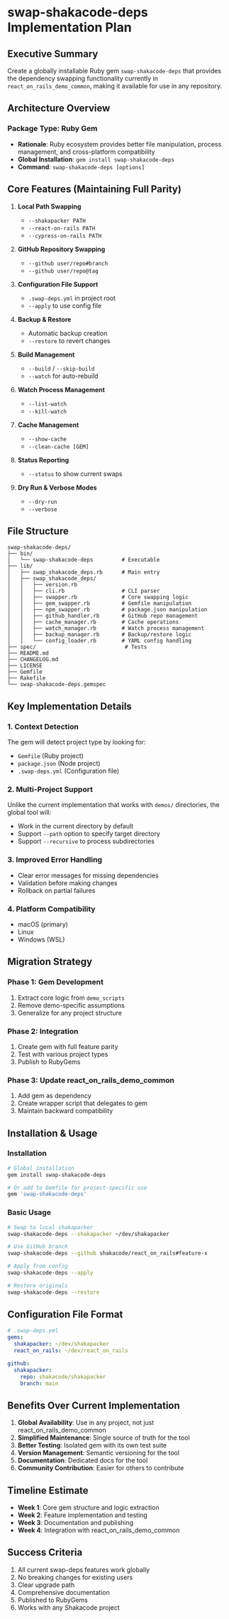 # swap-shakacode-deps Implementation Plan

## Executive Summary

Create a globally installable Ruby gem `swap-shakacode-deps` that provides the dependency swapping functionality currently in `react_on_rails_demo_common`, making it available for use in any repository.

## Architecture Overview

### Package Type: Ruby Gem
- **Rationale**: Ruby ecosystem provides better file manipulation, process management, and cross-platform compatibility
- **Global Installation**: `gem install swap-shakacode-deps`
- **Command**: `swap-shakacode-deps [options]`

## Core Features (Maintaining Full Parity)

1. **Local Path Swapping**
   - `--shakapacker PATH`
   - `--react-on-rails PATH`
   - `--cypress-on-rails PATH`

2. **GitHub Repository Swapping**
   - `--github user/repo#branch`
   - `--github user/repo@tag`

3. **Configuration File Support**
   - `.swap-deps.yml` in project root
   - `--apply` to use config file

4. **Backup & Restore**
   - Automatic backup creation
   - `--restore` to revert changes

5. **Build Management**
   - `--build` / `--skip-build`
   - `--watch` for auto-rebuild

6. **Watch Process Management**
   - `--list-watch`
   - `--kill-watch`

7. **Cache Management**
   - `--show-cache`
   - `--clean-cache [GEM]`

8. **Status Reporting**
   - `--status` to show current swaps

9. **Dry Run & Verbose Modes**
   - `--dry-run`
   - `--verbose`

## File Structure

```
swap-shakacode-deps/
├── bin/
│   └── swap-shakacode-deps         # Executable
├── lib/
│   ├── swap_shakacode_deps.rb      # Main entry
│   ├── swap_shakacode_deps/
│   │   ├── version.rb
│   │   ├── cli.rb                  # CLI parser
│   │   ├── swapper.rb              # Core swapping logic
│   │   ├── gem_swapper.rb          # Gemfile manipulation
│   │   ├── npm_swapper.rb          # package.json manipulation
│   │   ├── github_handler.rb       # GitHub repo management
│   │   ├── cache_manager.rb        # Cache operations
│   │   ├── watch_manager.rb        # Watch process management
│   │   ├── backup_manager.rb       # Backup/restore logic
│   │   └── config_loader.rb        # YAML config handling
├── spec/                            # Tests
├── README.md
├── CHANGELOG.md
├── LICENSE
├── Gemfile
├── Rakefile
└── swap-shakacode-deps.gemspec
```

## Key Implementation Details

### 1. Context Detection
The gem will detect project type by looking for:
- `Gemfile` (Ruby project)
- `package.json` (Node project)
- `.swap-deps.yml` (Configuration file)

### 2. Multi-Project Support
Unlike the current implementation that works with `demos/` directories, the global tool will:
- Work in the current directory by default
- Support `--path` option to specify target directory
- Support `--recursive` to process subdirectories

### 3. Improved Error Handling
- Clear error messages for missing dependencies
- Validation before making changes
- Rollback on partial failures

### 4. Platform Compatibility
- macOS (primary)
- Linux
- Windows (WSL)

## Migration Strategy

### Phase 1: Gem Development
1. Extract core logic from `demo_scripts`
2. Remove demo-specific assumptions
3. Generalize for any project structure

### Phase 2: Integration
1. Create gem with full feature parity
2. Test with various project types
3. Publish to RubyGems

### Phase 3: Update react_on_rails_demo_common
1. Add gem as dependency
2. Create wrapper script that delegates to gem
3. Maintain backward compatibility

## Installation & Usage

### Installation
```bash
# Global installation
gem install swap-shakacode-deps

# Or add to Gemfile for project-specific use
gem 'swap-shakacode-deps'
```

### Basic Usage
```bash
# Swap to local shakapacker
swap-shakacode-deps --shakapacker ~/dev/shakapacker

# Use GitHub branch
swap-shakacode-deps --github shakacode/react_on_rails#feature-x

# Apply from config
swap-shakacode-deps --apply

# Restore originals
swap-shakacode-deps --restore
```

## Configuration File Format

```yaml
# .swap-deps.yml
gems:
  shakapacker: ~/dev/shakapacker
  react_on_rails: ~/dev/react_on_rails

github:
  shakapacker:
    repo: shakacode/shakapacker
    branch: main
```

## Benefits Over Current Implementation

1. **Global Availability**: Use in any project, not just react_on_rails_demo_common
2. **Simplified Maintenance**: Single source of truth for the tool
3. **Better Testing**: Isolated gem with its own test suite
4. **Version Management**: Semantic versioning for the tool
5. **Documentation**: Dedicated docs for the tool
6. **Community Contribution**: Easier for others to contribute

## Timeline Estimate

- **Week 1**: Core gem structure and logic extraction
- **Week 2**: Feature implementation and testing
- **Week 3**: Documentation and publishing
- **Week 4**: Integration with react_on_rails_demo_common

## Success Criteria

1. All current swap-deps features work globally
2. No breaking changes for existing users
3. Clear upgrade path
4. Comprehensive documentation
5. Published to RubyGems
6. Works with any Shakacode project
